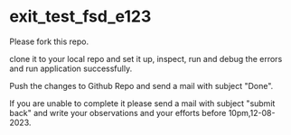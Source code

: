 # exit_test_fsd_e123

Please fork this repo.

clone it to your local repo and set it up, inspect, run and debug the errors and run application successfully. 

Push the changes to Github Repo and send a mail with subject "Done". 

If you are unable to complete it please send a mail with subject "submit back" and write your observations and your efforts before 10pm,12-08-2023.
